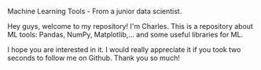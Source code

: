 Machine Learning Tools - From a junior data scientist.

Hey guys, welcome to my repository! I'm Charles. This is a repository about ML tools: Pandas, NumPy, Matplotlib,... and some useful libraries for ML.

I hope you are interested in it. I would really appreciate it if you took two seconds to follow me on Github. Thank you so much! 



